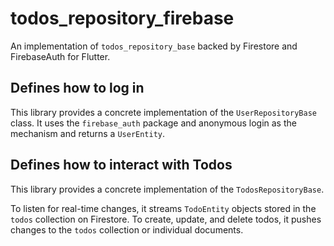 # todos_repository_firebase

An implementation of `todos_repository_base` backed by Firestore and FirebaseAuth for Flutter.

## Defines how to log in

This library provides a concrete implementation of the `UserRepositoryBase` class. It uses the `firebase_auth` package and anonymous login as the mechanism and returns a `UserEntity`.

## Defines how to interact with Todos

This library provides a concrete implementation of the `TodosRepositoryBase`.

To listen for real-time changes, it streams `TodoEntity` objects stored in the `todos` collection on Firestore. To create, update, and delete todos, it pushes changes to the `todos` collection or individual documents.

